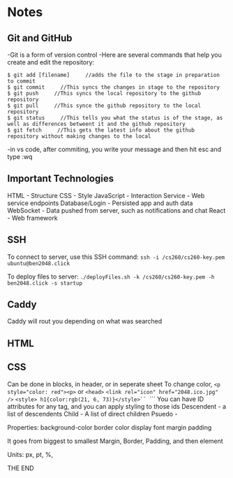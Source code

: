 # Notes


## Git and GitHub


-Git is a form of version control
-Here are several commands that help you create and edit the repository:

```$ touch [filename]  Creates a file in the repository
$ git add [filename]     //adds the file to the stage in preparation to commit
$ git commit     //This syncs the changes in stage to the repository          
$ git push     //This syncs the local repository to the github repository
$ git pull     //This synce the github repository to the local repository
$ git status     //This tells you what the status is of the stage, as well as differences betweent it and the github repository
$ git fetch     //This gets the latest info about the github repository without making changes to the local
```
-in vs code, after commiting, you write your message and then hit esc and type :wq


## Important Technologies
HTML - Structure
CSS - Style
JavaScript - Interaction
Service - Web service endpoints
Database/Login - Persisted app and auth data
WebSocket - Data pushed from server, such as notifications and chat
React - Web framework

## SSH
To connect to server, use this SSH command:
```ssh -i /cs260/cs260-key.pem ubuntu@ben2048.click```

To deploy files to server:
```./deployFiles.sh -k /cs260/cs260-key.pem -h ben2048.click -s startup```

## Caddy
Caddy will rout you depending on what was searched

## HTML


## CSS
Can be done in blocks, in header, or in seperate sheet
To change color, ```<p style="color: red"><p>``` or
    ```<head>```
       ```<link rel="icon" href="2048.ico.jpg" />```
        ```<style> h1{color:rgb(21, 6, 73)}</style>``
    ```</head>```
You can have ID attributes for any tag, and you can apply styling to those ids
Descendent - a list of descendents
Child - A list of direct children
Psuedo - 

Properties:
background-color
border
color
display
font
margin
padding

It goes from biggest to smallest Margin, Border, Padding, and then element

Units: px, pt, %, 

THE END
